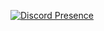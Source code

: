 [![Discord Presence](https://lanyard.cnrad.dev/api/984113692025167902)](https://discord.com/users/984113692025167902)




